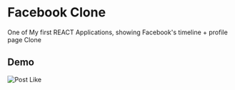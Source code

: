 # Facebook Clone

One of My first REACT Applications, showing Facebook's timeline + profile page Clone

## Demo
![Post Like]("/public/assets/gifLike.gif")


